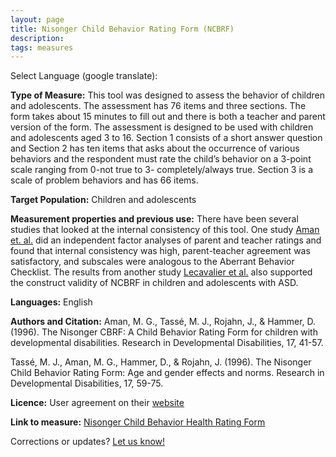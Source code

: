 ```yaml
---
layout: page
title: Nisonger Child Behavior Rating Form (NCBRF)
description:
tags: measures
---
```


Select Language (google translate):  

<div id="google_translate_element"></div><script type="text/javascript">
function googleTranslateElementInit() {
  new google.translate.TranslateElement({pageLanguage: 'en', layout: google.translate.TranslateElement.InlineLayout.SIMPLE, gaTrack: true, gaId: 'UA-64320648-1'}, 'google_translate_element');
}
</script><script type="text/javascript" src="//translate.google.com/translate_a/element.js?cb=googleTranslateElementInit"></script>  

**Type of Measure:**  This tool was designed to assess the behavior of children and adolescents. The assessment has 76 items and three sections. The form takes about 15 minutes to fill out and there is both a teacher and parent version of the form. The assessment is designed to be used with children and adolescents aged 3 to 16. Section 1 consists of a short answer question and Section 2 has ten items that asks about the occurrence of various behaviors and the respondent must rate the child’s behavior on a 3-point scale ranging from 0-not true to 3- completely/always true. Section 3 is a scale of problem behaviors and has 66 items. 

**Target Population:** Children and adolescents

**Measurement properties and previous use:** There have been several studies that looked at the internal consistency of this tool. One study [Aman et. al.](http://www.ncbi.nlm.nih.gov/pubmed/8750075) did an independent factor analyses of parent and teacher ratings and found that internal consistency was high, parent-teacher agreement was satisfactory, and subscales were analogous to the Aberrant Behavior Checklist. The results from another study [Lecavalier et al.](http://www.ncbi.nlm.nih.gov/pubmed/15679190) also supported the construct validity of NCBRF in children and adolescents with ASD. 

**Languages:** English

**Authors and Citation:**  Aman, M. G., Tassé, M. J., Rojahn, J., & Hammer, D. (1996). The Nisonger CBRF: A Child Behavior Rating Form for children with developmental disabilities. Research in Developmental Disabilities, 17, 41-57.

Tassé, M. J., Aman, M. G., Hammer, D., & Rojahn, J. (1996). The Nisonger Child Behavior Rating Form: Age and gender effects and norms. Research in Developmental Disabilities, 17, 59-75.

**Licence:** User agreement on their [website](http://psychmed.osu.edu/ncbrf.htm)

**Link to measure:** [Nisonger Child Behavior Health Rating Form](http://psychmed.osu.edu/ncbrf.htm)

Corrections or updates? [Let us know!](http://disabilitymeasures.org/contact)
